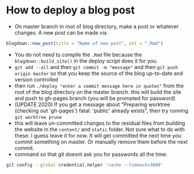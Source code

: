 How to deploy a blog post
================================

 - On master branch in root of blog directory, make a post or whatever changes. A new post can be made via
 
 ```r
 blogdown::new_post(title = "Name of new post", ext = ".Rmd")
 ```
 
 - You do not need to compile the `.Rmd` file because the `blogdown::build_site()` in the deploy script does it for you.
 - `git add --all` and then `git commit -m "message"` and then `git push origin master` so that you keep the source of the blog up-to-date and version controlled
 - then run `./deploy "enter a commit message here in quotes"` from the root of the blog directory on the master branch. this will build the site and push to gh-pages branch (you will be prompted for password)
 - (UPDATE 2020) If you get a message about "Preparing worktree (checking out 'gh-pages') fatal: 'public' already exists", then try running `git worktree prune`
 - this will leave un-committed changes to the residual files from building the website in the `content/` and `static` folder. Not sure what to do with these. I guess leave it for now. It will get committed the next time you commit something on master. Or manually remove them before the next commit. 
 - command so that git doesnt ask you for passwords all the time:
 
 ```bash
 git config --global credential.helper 'cache --timeout=3600'
 ```
